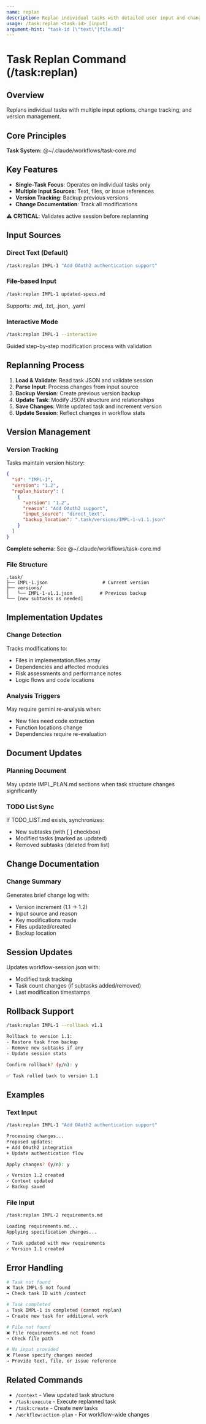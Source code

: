 ```yaml
---
name: replan
description: Replan individual tasks with detailed user input and change tracking
usage: /task:replan <task-id> [input]
argument-hint: "task-id [\"text\"|file.md]"
---
```


# Task Replan Command (/task:replan)

## Overview
Replans individual tasks with multiple input options, change tracking, and version management.

## Core Principles
**Task System:** @~/.claude/workflows/task-core.md

## Key Features
- **Single-Task Focus**: Operates on individual tasks only
- **Multiple Input Sources**: Text, files, or issue references
- **Version Tracking**: Backup previous versions
- **Change Documentation**: Track all modifications

⚠️ **CRITICAL**: Validates active session before replanning

## Input Sources

### Direct Text (Default)
```bash
/task:replan IMPL-1 "Add OAuth2 authentication support"
```

### File-based Input
```bash
/task:replan IMPL-1 updated-specs.md
```
Supports: .md, .txt, .json, .yaml

### Interactive Mode
```bash
/task:replan IMPL-1 --interactive
```
Guided step-by-step modification process with validation

## Replanning Process

1. **Load & Validate**: Read task JSON and validate session
2. **Parse Input**: Process changes from input source
3. **Backup Version**: Create previous version backup
4. **Update Task**: Modify JSON structure and relationships
5. **Save Changes**: Write updated task and increment version
6. **Update Session**: Reflect changes in workflow stats

## Version Management

### Version Tracking
Tasks maintain version history:
```json
{
  "id": "IMPL-1",
  "version": "1.2",
  "replan_history": [
    {
      "version": "1.2",
      "reason": "Add OAuth2 support",
      "input_source": "direct_text",
      "backup_location": ".task/versions/IMPL-1-v1.1.json"
    }
  ]
}
```

**Complete schema**: See @~/.claude/workflows/task-core.md

### File Structure
```
.task/
├── IMPL-1.json                    # Current version
├── versions/
│   └── IMPL-1-v1.1.json          # Previous backup
└── [new subtasks as needed]
```

## Implementation Updates

### Change Detection
Tracks modifications to:
- Files in implementation.files array
- Dependencies and affected modules
- Risk assessments and performance notes
- Logic flows and code locations

### Analysis Triggers
May require gemini re-analysis when:
- New files need code extraction
- Function locations change
- Dependencies require re-evaluation

## Document Updates

### Planning Document
May update IMPL_PLAN.md sections when task structure changes significantly

### TODO List Sync
If TODO_LIST.md exists, synchronizes:
- New subtasks (with [ ] checkbox)
- Modified tasks (marked as updated)
- Removed subtasks (deleted from list)

## Change Documentation

### Change Summary
Generates brief change log with:
- Version increment (1.1 → 1.2)
- Input source and reason
- Key modifications made
- Files updated/created
- Backup location

## Session Updates

Updates workflow-session.json with:
- Modified task tracking
- Task count changes (if subtasks added/removed)
- Last modification timestamps

## Rollback Support

```bash
/task:replan IMPL-1 --rollback v1.1

Rollback to version 1.1:
- Restore task from backup
- Remove new subtasks if any
- Update session stats

Confirm rollback? (y/n): y

✅ Task rolled back to version 1.1
```

## Examples

### Text Input
```bash
/task:replan IMPL-1 "Add OAuth2 authentication support"

Processing changes...
Proposed updates:
+ Add OAuth2 integration
+ Update authentication flow

Apply changes? (y/n): y

✓ Version 1.2 created
✓ Context updated
✓ Backup saved
```

### File Input
```bash
/task:replan IMPL-2 requirements.md

Loading requirements.md...
Applying specification changes...

✓ Task updated with new requirements
✓ Version 1.1 created
```

## Error Handling

```bash
# Task not found
❌ Task IMPL-5 not found
→ Check task ID with /context

# Task completed
⚠️ Task IMPL-1 is completed (cannot replan)
→ Create new task for additional work

# File not found
❌ File requirements.md not found
→ Check file path

# No input provided
❌ Please specify changes needed
→ Provide text, file, or issue reference
```

## Related Commands

- `/context` - View updated task structure
- `/task:execute` - Execute replanned task
- `/task:create` - Create new tasks
- `/workflow:action-plan` - For workflow-wide changes